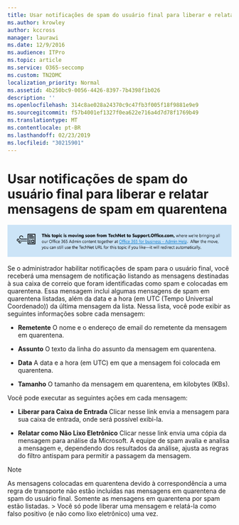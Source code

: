 ```yaml
---
title: Usar notificações de spam do usuário final para liberar e relatar mensagens de spam em quarentena
ms.author: krowley
author: kccross
manager: laurawi
ms.date: 12/9/2016
ms.audience: ITPro
ms.topic: article
ms.service: O365-seccomp
ms.custom: TN2DMC
localization_priority: Normal
ms.assetid: 4b250bc9-0056-4426-8397-7b4398f1b026
description: ''
ms.openlocfilehash: 314c8ae028a24370c9c47fb3f005f18f9881e9e9
ms.sourcegitcommit: f57b4001ef1327f0ea622e716a4d7d78f1769b49
ms.translationtype: MT
ms.contentlocale: pt-BR
ms.lasthandoff: 02/23/2019
ms.locfileid: "30215901"
---
```

# <a name="use-end-user-spam-notifications-to-release-and-report-spam-quarantined-messages"></a>Usar notificações de spam do usuário final para liberar e relatar mensagens de spam em quarentena

[![Texto em imagem sobre o conteúdo que está mudando do TechNet para o support.office.com](media/ab7c897a-4798-4f31-8c84-f17a8409b133.png)](https://go.microsoft.com/fwlink/p/?LinkID=624152)
  
Se o administrador habilitar notificações de spam para o usuário final, você receberá uma mensagem de notificação listando as mensagens destinadas à sua caixa de correio que foram identificadas como spam e colocadas em quarentena. Essa mensagem inclui algumas mensagens de spam em quarentena listadas, além da data e a hora (em UTC (Tempo Universal Coordenado)) da última mensagem da lista. Nessa lista, você pode exibir as seguintes informações sobre cada mensagem: 
  
- **Remetente** O nome e o endereço de email do remetente da mensagem em quarentena. 
    
- **Assunto** O texto da linha do assunto da mensagem em quarentena. 
    
- **Data** A data e a hora (em UTC) em que a mensagem foi colocada em quarentena. 
    
- **Tamanho** O tamanho da mensagem em quarentena, em kilobytes (KBs). 
    
Você pode executar as seguintes ações em cada mensagem:
  
- **Liberar para Caixa de Entrada** Clicar nesse link envia a mensagem para sua caixa de entrada, onde será possível exibi-la. 
    
- **Relatar como Não Lixo Eletrônico** Clicar nesse link envia uma cópia da mensagem para análise da Microsoft. A equipe de spam avalia e analisa a mensagem e, dependendo dos resultados da análise, ajusta as regras do filtro antispam para permitir a passagem da mensagem. 
    
> [!NOTE]
>  As mensagens colocadas em quarentena devido à correspondência a uma regra de transporte não estão incluídas nas mensagens em quarentena de spam do usuário final. Somente as mensagens em quarentena por spam estão listadas. >  Você só pode liberar uma mensagem e relatá-la como falso positivo (e não como lixo eletrônico) uma vez. 
  

